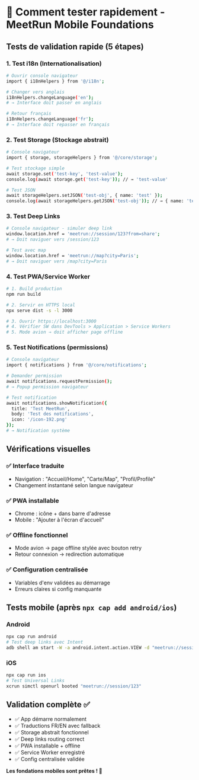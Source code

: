 # 🚀 Comment tester rapidement - MeetRun Mobile Foundations

## Tests de validation rapide (5 étapes)

### 1. Test i18n (Internationalisation)
```bash
# Ouvrir console navigateur
import { i18nHelpers } from '@/i18n';

# Changer vers anglais
i18nHelpers.changeLanguage('en');
# → Interface doit passer en anglais

# Retour français
i18nHelpers.changeLanguage('fr');
# → Interface doit repasser en français
```

### 2. Test Storage (Stockage abstrait)
```bash
# Console navigateur
import { storage, storageHelpers } from '@/core/storage';

# Test stockage simple
await storage.set('test-key', 'test-value');
console.log(await storage.get('test-key')); // → 'test-value'

# Test JSON
await storageHelpers.setJSON('test-obj', { name: 'test' });
console.log(await storageHelpers.getJSON('test-obj')); // → { name: 'test' }
```

### 3. Test Deep Links
```bash
# Console navigateur - simuler deep link
window.location.href = 'meetrun://session/123?from=share';
# → Doit naviguer vers /session/123

# Test avec map
window.location.href = 'meetrun://map?city=Paris';
# → Doit naviguer vers /map?city=Paris
```

### 4. Test PWA/Service Worker
```bash
# 1. Build production
npm run build

# 2. Servir en HTTPS local
npx serve dist -s -l 3000

# 3. Ouvrir https://localhost:3000
# 4. Vérifier SW dans DevTools > Application > Service Workers
# 5. Mode avion → doit afficher page offline
```

### 5. Test Notifications (permissions)
```bash
# Console navigateur
import { notifications } from '@/core/notifications';

# Demander permission
await notifications.requestPermission();
# → Popup permission navigateur

# Test notification
await notifications.showNotification({
  title: 'Test MeetRun',
  body: 'Test des notifications',
  icon: '/icon-192.png'
});
# → Notification système
```

## Vérifications visuelles

### ✅ Interface traduite
- Navigation : "Accueil/Home", "Carte/Map", "Profil/Profile"
- Changement instantané selon langue navigateur

### ✅ PWA installable  
- Chrome : icône + dans barre d'adresse
- Mobile : "Ajouter à l'écran d'accueil"

### ✅ Offline fonctionnel
- Mode avion → page offline stylée avec bouton retry
- Retour connexion → redirection automatique

### ✅ Configuration centralisée
- Variables d'env validées au démarrage
- Erreurs claires si config manquante

## Tests mobile (après `npx cap add android/ios`)

### Android
```bash
npx cap run android
# Test deep links avec Intent
adb shell am start -W -a android.intent.action.VIEW -d "meetrun://session/123" com.meetrun.app
```

### iOS
```bash  
npx cap run ios
# Test Universal Links
xcrun simctl openurl booted "meetrun://session/123"
```

## Validation complète ✅

- ✅ App démarre normalement
- ✅ Traductions FR/EN avec fallback
- ✅ Storage abstrait fonctionnel  
- ✅ Deep links routing correct
- ✅ PWA installable + offline
- ✅ Service Worker enregistré
- ✅ Config centralisée validée

**Les fondations mobiles sont prêtes ! 🎯**
